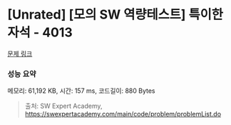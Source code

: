 # [Unrated] [모의 SW 역량테스트] 특이한 자석 - 4013 

[문제 링크](https://swexpertacademy.com/main/code/problem/problemDetail.do?contestProbId=AWIeV9sKkcoDFAVH) 

### 성능 요약

메모리: 61,192 KB, 시간: 157 ms, 코드길이: 880 Bytes



> 출처: SW Expert Academy, https://swexpertacademy.com/main/code/problem/problemList.do